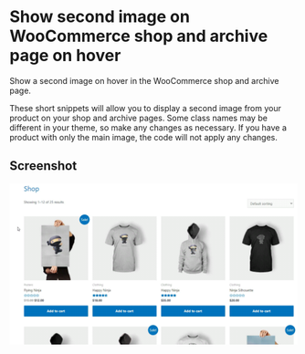 # Show second image on WooCommerce shop and archive page on hover
Show a second image on hover in the WooCommerce shop and archive page.

These short snippets will allow you to display a second image from your product on your shop and archive pages. Some class names may be different in your theme, so make any changes as necessary. If you have a product with only the main image, the code will not apply any changes.

## Screenshot

![alt text](/assets/shop-hover.gif)
